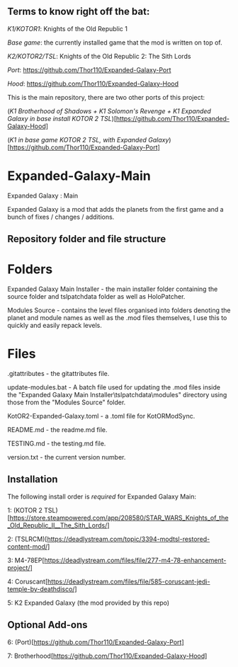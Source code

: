 ## Terms to know right off the bat:
*K1/KOTOR1*: Knights of the Old Republic 1

*Base game*: the currently installed game that the mod is written on top of.

*K2/KOTOR2/TSL*: Knights of the Old Republic 2: The Sith Lords

*Port*: https://github.com/Thor110/Expanded-Galaxy-Port

*Hood*: https://github.com/Thor110/Expanded-Galaxy-Hood

This is the main repository, there are two other ports of this project:

(*K1 Brotherhood of Shadows + K1 Solomon's Revenge + K1 Expanded Galaxy in base install KOTOR 2 TSL*)[https://github.com/Thor110/Expanded-Galaxy-Hood]

(*K1 in base game KOTOR 2 TSL, with Expanded Galaxy*)[https://github.com/Thor110/Expanded-Galaxy-Port]

# Expanded-Galaxy-Main
Expanded Galaxy : Main

Expanded Galaxy is a mod that adds the planets from the first game and a bunch of fixes / changes / additions.

## Repository folder and file structure
# Folders
Expanded Galaxy Main Installer - the main installer folder containing the source folder and tslpatchdata folder as well as HoloPatcher.

Modules Source - contains the level files organised into folders denoting the planet and module names as well as the .mod files themselves, I use this to quickly and easily repack levels.

# Files
.gitattributes - the gitattributes file.

update-modules.bat - A batch file used for updating the .mod files inside the "Expanded Galaxy Main Installer\tslpatchdata\modules" directory using those from the "Modules Source" folder.

KotOR2-Expanded-Galaxy.toml - a .toml file for KotORModSync.

README.md - the readme.md file.

TESTING.md - the testing.md file.

version.txt - the current version number.

## Installation

The following install order is *required* for Expanded Galaxy Main:

1: (KOTOR 2 TSL)[https://store.steampowered.com/app/208580/STAR_WARS_Knights_of_the_Old_Republic_II__The_Sith_Lords/]

2: (TSLRCM)[https://deadlystream.com/topic/3394-modtsl-restored-content-mod/]

3: M4-78EP[https://deadlystream.com/files/file/277-m4-78-enhancement-project/]

4: Coruscant[https://deadlystream.com/files/file/585-coruscant-jedi-temple-by-deathdisco/]

5: K2 Expanded Galaxy (the mod provided by this repo)

## Optional Add-ons

6: (Port)[https://github.com/Thor110/Expanded-Galaxy-Port]

7: Brotherhood[https://github.com/Thor110/Expanded-Galaxy-Hood]
